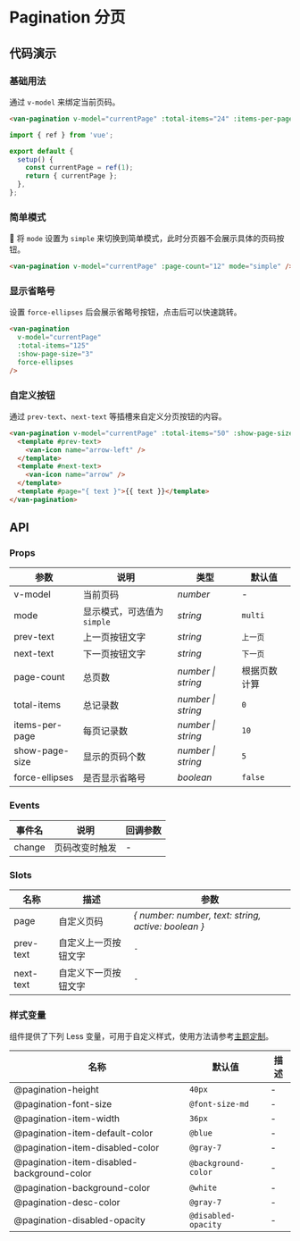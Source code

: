 # Pagination 分页

## 代码演示

### 基础用法

通过 `v-model` 来绑定当前页码。

```html
<van-pagination v-model="currentPage" :total-items="24" :items-per-page="5" />
```

```js
import { ref } from 'vue';

export default {
  setup() {
    const currentPage = ref(1);
    return { currentPage };
  },
};
```

### 简单模式

 将 `mode` 设置为 `simple` 来切换到简单模式，此时分页器不会展示具体的页码按钮。

```html
<van-pagination v-model="currentPage" :page-count="12" mode="simple" />
```

### 显示省略号

设置 `force-ellipses` 后会展示省略号按钮，点击后可以快速跳转。

```html
<van-pagination
  v-model="currentPage"
  :total-items="125"
  :show-page-size="3"
  force-ellipses
/>
```

### 自定义按钮

通过 `prev-text`、`next-text` 等插槽来自定义分页按钮的内容。

```html
<van-pagination v-model="currentPage" :total-items="50" :show-page-size="5">
  <template #prev-text>
    <van-icon name="arrow-left" />
  </template>
  <template #next-text>
    <van-icon name="arrow" />
  </template>
  <template #page="{ text }">{{ text }}</template>
</van-pagination>
```

## API

### Props

| 参数           | 说明                       | 类型               | 默认值       |
|----------------|--------------------------|--------------------|--------------|
| v-model        | 当前页码                   | _number_           | -            |
| mode           | 显示模式，可选值为 `simple` | _string_           | `multi`      |
| prev-text      | 上一页按钮文字             | _string_           | `上一页`     |
| next-text      | 下一页按钮文字             | _string_           | `下一页`     |
| page-count     | 总页数                     | _number \| string_ | 根据页数计算 |
| total-items    | 总记录数                   | _number \| string_ | `0`          |
| items-per-page | 每页记录数                 | _number \| string_ | `10`         |
| show-page-size | 显示的页码个数             | _number \| string_ | `5`          |
| force-ellipses | 是否显示省略号             | _boolean_          | `false`      |

### Events

| 事件名 | 说明           | 回调参数 |
|--------|--------------|----------|
| change | 页码改变时触发 | -        |

### Slots

| 名称      | 描述                 | 参数                                                |
|-----------|--------------------|-----------------------------------------------------|
| page      | 自定义页码           | _{ number: number, text: string, active: boolean }_ |
| prev-text | 自定义上一页按钮文字 | `-`                                                 |
| next-text | 自定义下一页按钮文字 | `-`                                                 |

### 样式变量

组件提供了下列 Less 变量，可用于自定义样式，使用方法请参考[主题定制](#/zh-CN/theme)。

| 名称                                       | 默认值              | 描述 |
|--------------------------------------------|---------------------|------|
| @pagination-height                         | `40px`              | -    |
| @pagination-font-size                      | `@font-size-md`     | -    |
| @pagination-item-width                     | `36px`              | -    |
| @pagination-item-default-color             | `@blue`             | -    |
| @pagination-item-disabled-color            | `@gray-7`           | -    |
| @pagination-item-disabled-background-color | `@background-color` | -    |
| @pagination-background-color               | `@white`            | -    |
| @pagination-desc-color                     | `@gray-7`           | -    |
| @pagination-disabled-opacity               | `@disabled-opacity` | -    |

